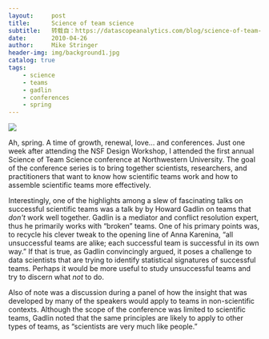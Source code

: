 ```yaml
---
layout:     post
title:      Science of team science
subtitle:   转载自：https://datascopeanalytics.com/blog/science-of-team-science/
date:       2010-04-26
author:     Mike Stringer
header-img: img/background1.jpg
catalog: true
tags:
    - science
    - teams
    - gadlin
    - conferences
    - spring
---
```

![](https://datascopeanalytics.com/blog/science-of-team-science/sots.jpg)





 Ah, spring. A time of growth, renewal, love... and conferences.
Just one week after attending
the NSF
Design Workshop, I attended the first
annual Science
of Team Science conference at Northwestern University. The goal
of the conference series is to bring together scientists, researchers,
and practitioners that want to know how scientific teams work and how
to assemble scientific teams more
effectively. 

 
Interestingly, one of the highlights among a slew of fascinating talks
on successful scientific teams was a talk by
by Howard
Gadlin on teams that *don't* work well together. Gadlin is
a mediator and conflict resolution expert, thus he primarily works
with “broken” teams. One of his primary points was, to
recycle his clever tweak to the opening line of Anna Karenina,
“all unsuccessful teams are alike; each successful team is
successful in its own way.” If that is true, as Gadlin
convincingly argued, it poses a challenge to data scientists that are
trying to identify statistical signatures of successful teams.
Perhaps it would be more useful to study unsuccessful teams and try to
discern what *not* to do. 

 Also of note was a
discussion during a panel of how the insight that was developed by
many of the speakers would apply to teams in non-scientific contexts.
Although the scope of the conference was limited to scientific teams,
Gadlin noted that the same principles are likely to apply to other
types of teams, as “scientists are very much like
people.” 
